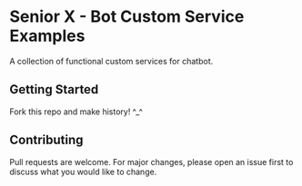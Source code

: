 # Senior X - Bot Custom Service Examples

A collection of functional custom services for chatbot.

## Getting Started

Fork this repo and make history! ^_^

## Contributing
Pull requests are welcome. For major changes, please open an issue first to discuss what you would like to change.
